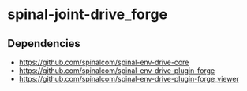 # spinal-joint-drive_forge

## Dependencies

- https://github.com/spinalcom/spinal-env-drive-core
- https://github.com/spinalcom/spinal-env-drive-plugin-forge
- https://github.com/spinalcom/spinal-env-drive-plugin-forge_viewer
